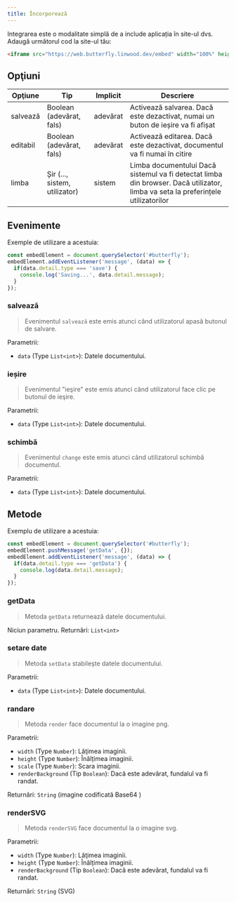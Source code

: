 ```yaml
---
title: Încorporează
---
```


Integrarea este o modalitate simplă de a include aplicația în site-ul dvs.
Adaugă următorul cod la site-ul tău:

```html
<iframe src="https://web.butterfly.linwood.dev/embed" width="100%" height="500px" allowtransparency="true"></iframe>
```

## Opţiuni

| Opţiune  | Tip                                                                                              | Implicit | Descriere                                                                                                                                        |
| -------- | ------------------------------------------------------------------------------------------------ | -------- | ------------------------------------------------------------------------------------------------------------------------------------------------ |
| salvează | Boolean (adevărat, fals)                                                      | adevărat | Activează salvarea. Dacă este dezactivat, numai un buton de ieșire va fi afișat                                                  |
| editabil | Boolean (adevărat, fals)                                                      | adevărat | Activează editarea. Dacă este dezactivat, documentul va fi numai în citire                                                       |
| limba    | Șir (..., sistem, utilizator) | sistem   | Limba documentului Dacă sistemul va fi detectat limba din browser. Dacă utilizator, limba va seta la preferințele utilizatorilor |

## Evenimente

Exemple de utilizare a acestuia:

```javascript
const embedElement = document.querySelector('#butterfly');
embedElement.addEventListener('message', (data) => {
  if(data.detail.type === 'save') {
    console.log('Saving...', data.detail.message);
  }
});
```

### salvează

> Evenimentul `salvează` este emis atunci când utilizatorul apasă butonul de salvare.

Parametrii:

- `data` (Type `List<int>`): Datele documentului.

### ieșire

> Evenimentul "ieşire" este emis atunci când utilizatorul face clic pe butonul de ieşire.

Parametrii:

- `data` (Type `List<int>`): Datele documentului.

### schimbă

> Evenimentul `change` este emis atunci când utilizatorul schimbă documentul.

Parametrii:

- `data` (Type `List<int>`): Datele documentului.

## Metode

Exemplu de utilizare a acestuia:

```javascript
const embedElement = document.querySelector('#butterfly');
embedElement.pushMessage('getData', {});
embedElement.addEventListener('message', (data) => {
  if(data.detail.type === 'getData') {
    console.log(data.detail.message);
  }
});
```

### getData

> Metoda `getData` returnează datele documentului.

Niciun parametru.
Returnări: `List<int>`

### setare date

> Metoda `setData` stabileşte datele documentului.

Parametrii:

- `data` (Type `List<int>`): Datele documentului.

### randare

> Metoda `render` face documentul la o imagine png.

Parametrii:

- `width` (Type `Number`): Lăţimea imaginii.
- `height` (Type `Number`): Înălțimea imaginii.
- `scale` (Type `Number`): Scara imaginii.
- `renderBackground` (Tip `Boolean`): Dacă este adevărat, fundalul va fi randat.

Returnări: `String` (imagine codificată Base64 )

### renderSVG

> Metoda `renderSVG` face documentul la o imagine svg.

Parametrii:

- `width` (Type `Number`): Lăţimea imaginii.
- `height` (Type `Number`): Înălțimea imaginii.
- `renderBackground` (Tip `Boolean`): Dacă este adevărat, fundalul va fi randat.

Returnări: `String` (SVG)
